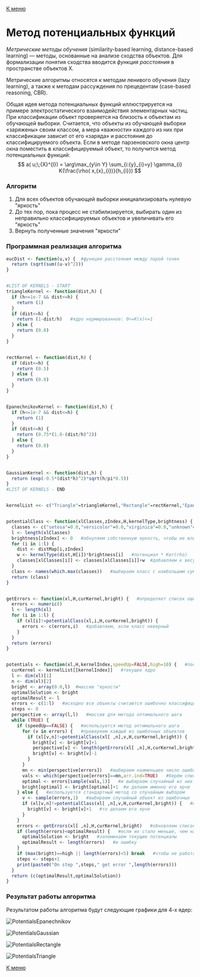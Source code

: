 [К меню](https://github.com/Inc1ementia/ML1)

# Метод потенциальных функций

*Метрические методы обучения* (similarity-based learning, distance-based learning) — методы, основанные на анализе сходства объектов. Для формализации понятия сходства вводится *функция расстояния* в пространстве объектов X.

Метрические алгоритмы относятся к методам ленивого обучения (lazy learning), а также к методам рассуждения по прецедентам (case-based reasoning, CBR).

Общая идея метода потенциальных функций иллюстрируется на примере электростатического взаимодействия элементарных частиц.  При классификации объект проверяется на близость к объектам из обучающей выборки. Считается, что объекты из обучающей выборки «заряжены» своим классом, а мера «важности» каждого из них при классификации зависит от его «заряда» и расстояния до классифицируемого объекта. Если в методе парзеновского окна центр окна поместить в классифицируемый объект, то получится метод потенциальных функций:
$$
a( u;\;{X}^{l}) = \arg\max_{y\in Y} \sum_{i:{y}_{i}=y} \gamma_{i} K(\frac{\rho( x,{x}_{i})}{h_{i}})
$$

### Алгоритм

1. Для всех объектов обучающей выборки инициализировать нулевую "яркость"
2. До тех пор, пока процесс не стабилизируется, выбирать один из неправильно классифицируемых объектов и увеличивать его "яркость"
3. Вернуть полученные значения "яркости"

### Программная реализация алгоритма

```R
eucDist <- function(u,v) {  #функция расстояния между парой точек
  return (sqrt(sum((u-v)^2)))
}


#LIST OF KERNELS - START
triangleKernel <- function(dist,h) {
  if (h<=1e-7 && dist<=h) {
    return (1)
  }
  if (dist<=h) {
    return (1-dist/h)   #ядро нормированное: 0<=K(x)<=1
  } else {
    return (0.0)
  }
}


rectKernel <- function(dist,h) {
  if (dist<=h) {
    return (0.5)
  } else {
    return (0.0)
  }
}


EpanechnikovKernel <- function(dist,h) {
  if (h<=1e-7 && dist<=h) {
    return (1)
  }
  if (dist<=h) {
    return (0.75*(1.0-(dist/h)^2))
  } else {
    return (0.0)
  }
}


GaussianKernel <- function(dist,h) {
  return (exp(-0.5*(dist*h)^2)*sqrt(h/pi*0.5))
}
#LIST OF KERNELS - END


kernelList <<- c("Triangle"=triangleKernel,"Rectangle"=rectKernel,"Epanechnikov"=EpanechnikovKernel,"Gaussian"=GaussianKernel)


potentialClass <- function(xlClasses,zIndex,H,kernelType,brightness) {   #классификация объекта с помощью потенциальных функций
  classes <- c("setosa"=0.0,"versicolor"=0.0,"virginica"=0.0,"unknown"=1e-7)   #массив для всех классов и ошибочной классификации
  l <- length(xlClasses)
  brightness[zIndex] <- 0   #обнуляем собственную яркость, чтобы не влиять на себя
  for (i in 1:l) {
    dist <- distMap[i,zIndex]
    w <- kernelType(dist,H[i])*brightness[i]   #потенциал * Ker(rho)
    classes[xlClasses[i]] <- classes[xlClasses[i]]+w  #добавляем к весу класса, из которого взяли объект
  }
  class <- names(which.max(classes))   #выбираем класс с наибольшим суммарным потенциалом
  return (class)
}


getErrors <- function(xl,H,curKernel,bright) {   #определяет список ошибочно классифицируемых объектов
  errors <- numeric()
  l <- length(xl)
  for (i in 1:l) {
    if (xl[i]!=potentialClass(xl,i,H,curKernel,bright)) {
      errors <- c(errors,i)   #добавляем, если класс неверный
    }
  }
  return (errors)
}


potentials <- function(xl,H,kernelIndex,speedUp=FALSE,high=10) {   #построение потенциалов
  curKernel <- kernelList[[kernelIndex]]   #текущее ядро
  l <- dim(xl)[1]
  n <- dim(xl)[2]
  bright <- array(0.0,l)  #массив "яркости"
  optimalSolution <- bright
  optimalResult <- l
  errors <- c(1:l)   #исходно все объекты считаются ошибочно классифицируемыми
  steps <- 0
  perspective <- array(l,l)   #массив для метода оптимального шага
  while (TRUE) {
    if (speedUp==FALSE) {   #используется метод оптимального шага
      for (v in errors) {   #проверяем каждый из ошибочных объектов
        if (xl[v,n]!=potentialClass(xl[ ,n],v,H,curKernel,bright)) {   #если он действительно ошибочный
          bright[v] <- bright[v]+1
          perspective[v] <- length(getErrors(xl[ ,n],H,curKernel,bright))   #узнаём, сколько ошибок можно получить, если усилить именно этот объект
          bright[v] <- bright[v]-1
        }
      }
      mn <- min(perspective[errors])   #выбираем наименьшее число ошибок
      vals <- which(perspective[errors]==mn,arr.ind=TRUE)   #берём список всех объектов, дающих минимум
      optimal <- errors[sample(vals,1)]   #и выбираем случайный из них
      bright[optimal] <- bright[optimal]+1  #и делаем именно его ярче
    } else {   #используется стандартный метод со случайным выбором
      v <- sample(errors,1)   #выбираем случайный объект из ошибочных
      if (xl[v,n]!=potentialClass(xl[ ,n],v,H,curKernel,bright)) {   #если он ошибочный
        bright[v] <- bright[v]+1   #то делаем его ярче
      }
    }
    errors <- getErrors(xl[ ,n],H,curKernel,bright)   #обновляем список ошибочно классифицируемых объектов
    if (length(errors)<optimalResult) {   #если их стало меньше, чем на прошлых шагах
      optimalSolution <- bright   #запоминаем текущие потенциалы
      optimalResult <- length(errors)   #и ошибку
    }
    if (max(bright)==high || length(errors)<5) break   #чтобы не работать слишком долго
    steps <- steps+1
    print(paste0("On step ",steps," get error ",length(errors)))
  }
  return (c(optimalResult,optimalSolution))
}
```

### Результат работы алгоритма

Результатом работы алгоритма будут следующие графики для 4-х ядер:

![PotentialsEpanechnikov](PotentialsEpanechnikov.png)

![PotentialsGaussian](PotentialsGaussian.png)

![PotentialsRectangle](PotentialsRectangle.png)

![PotentialsTriangle](PotentialsTriangle.png)

[К меню](https://github.com/Inc1ementia/ML1)
